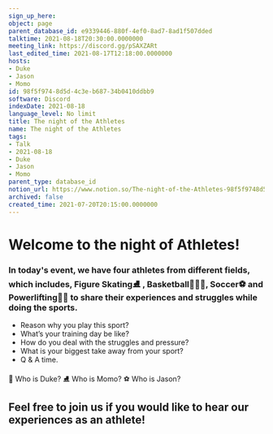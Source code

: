 ```yaml
---
sign_up_here: 
object: page
parent_database_id: e9339446-880f-4ef0-8ad7-8ad1f507dded
talktime: 2021-08-18T20:30:00.0000000
meeting_link: https://discord.gg/pSAXZARt
last_edited_time: 2021-08-17T12:18:00.0000000
hosts:
- Duke
- Jason
- Momo
id: 98f5f974-8d5d-4c3e-b687-34b0410ddbb9
software: Discord
indexDate: 2021-08-18
language_level: No limit
title: The night of the Athletes
name: The night of the Athletes
tags:
- Talk
- 2021-08-18
- Duke
- Jason
- Momo
parent_type: database_id
notion_url: https://www.notion.so/The-night-of-the-Athletes-98f5f9748d5d4c3eb68734b0410ddbb9
archived: false
created_time: 2021-07-20T20:15:00.0000000
---
```


#                     Welcome to the night of Athletes!



### In today's event, we have four athletes from different fields, which includes, Figure Skating⛸️ , Basketball⛹🏻‍♀️, Soccer⚽ and Powerlifting🏋🏽 to share their experiences and struggles while doing the sports. 
 
   - Reason why you play this sport?
   - What’s your training day be like?
   - How do you deal with the struggles and pressure?
   - What is your biggest take away from your sport?
   - Q & A time. 

👑 Who is Duke?
⛸️ Who is Momo?
⚽ Who is Jason?


## Feel free to join us if you would like to hear our experiences as an athlete!



